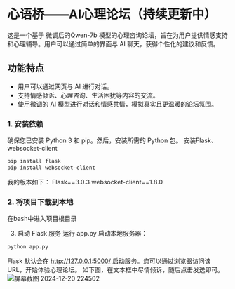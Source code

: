 # 心语桥——AI心理论坛（持续更新中）
这是一个基于 微调后的Qwen-7b 模型的心理咨询论坛，旨在为用户提供情感支持和心理辅导。用户可以通过简单的界面与 AI 聊天，获得个性化的建议和反馈。
## 功能特点
- 用户可以通过网页与 AI 进行对话。
- 支持情感倾诉、心理咨询、生活困扰等内容的交流。
- 使用微调的 AI 模型进行对话和情感共情，模拟真实且更温暖的论坛氛围。

### 1. 安装依赖
确保您已安装 Python 3 和 pip。然后，安装所需的 Python 包。
安装Flask、websocket-client
```bash
pip install flask
pip install websocket-client
```
我的版本如下：
Flask==3.0.3
websocket-client==1.8.0

### 2. 将项目下载到本地
在bash中进入项目根目录

3. 启动 Flask 服务
运行 app.py 启动本地服务器：

```bash
python app.py
```
Flask 默认会在 http://127.0.0.1:5000/ 启动服务。您可以通过浏览器访问该 URL，开始体验心理论坛。
如下图，在文本框中尽情倾诉，随后点击发送即可。
![屏幕截图 2024-12-20 224502](https://github.com/user-attachments/assets/c8fb1522-e2a5-4e45-9fbb-ea2df45882de)

